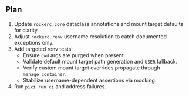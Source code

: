 ## Plan

1. Update `rockerc.core` dataclass annotations and mount target defaults for clarity.
2. Adjust `rockerc.renv` username resolution to catch documented exceptions only.
3. Add targeted renv tests:
   - Ensure `cwd` args are purged when present.
   - Validate default mount target path generation and `USER` fallback.
   - Verify custom mount target overrides propagate through `manage_container`.
   - Stabilize username-dependent assertions via mocking.
4. Run `pixi run ci` and address failures.
